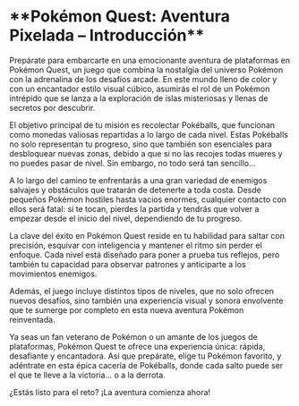 <h1>**Pokémon Quest: Aventura Pixelada – Introducción**</h1>


Prepárate para embarcarte en una emocionante aventura de plataformas en Pokémon Quest, un juego que combina la nostalgia del universo Pokémon con la adrenalina de los desafíos arcade. En este mundo lleno de color y con un encantador estilo visual cúbico, asumirás el rol de un Pokémon intrépido que se lanza a la exploración de islas misteriosas y llenas de secretos por descubrir.

El objetivo principal de tu misión es recolectar Pokéballs, que funcionan como monedas valiosas repartidas a lo largo de cada nivel. Estas Pokéballs no solo representan tu progreso, sino que también son esenciales para desbloquear nuevas zonas, debido a que si no las recojes todas mueres y no puedes pasar de nivel. Sin embargo, no todo será tan sencillo…

A lo largo del camino te enfrentarás a una gran variedad de enemigos salvajes y obstáculos que tratarán de detenerte a toda costa. Desde pequeños Pokémon hostiles hasta vacios enormes, cualquier contacto con ellos será fatal: si te tocan, pierdes la partida y tendrás que volver a empezar desde el inicio del nivel, dependiendo de tu progreso.

La clave del éxito en Pokémon Quest reside en tu habilidad para saltar con precisión, esquivar con inteligencia y mantener el ritmo sin perder el enfoque. Cada nivel está diseñado para poner a prueba tus reflejos, pero también tu capacidad para observar patrones y anticiparte a los movimientos enemigos.

Además, el juego incluye distintos tipos de niveles, que no solo ofrecen nuevos desafíos, sino también una experiencia visual y sonora envolvente que te sumerge por completo en esta nueva aventura Pokémon reinventada.

Ya seas un fan veterano de Pokémon o un amante de los juegos de plataformas, Pokémon Quest te ofrece una experiencia única: rápida, desafiante y encantadora. Así que prepárate, elige tu Pokémon favorito, y adéntrate en esta épica cacería de Pokéballs, donde cada salto puede ser el que te lleve a la victoria… o a la derrota.

¿Estás listo para el reto? ¡La aventura comienza ahora!
